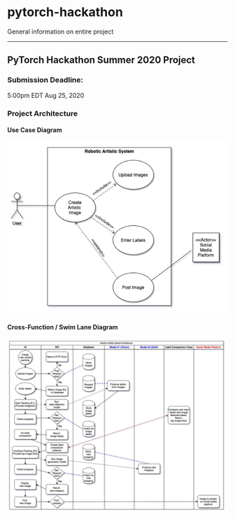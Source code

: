 # pytorch-hackathon
General information on entire project

---------------------------------------------------------------------------------------
## PyTorch Hackathon Summer 2020 Project


### Submission Deadline:
5:00pm EDT Aug 25, 2020

### Project Architecture

#### Use Case Diagram

![use case diagram](UML-diagrams/UseCaseDiagram-PytorchHackaton-Jul20_20.jpg)

#### Cross-Function / Swim Lane Diagram

![cross-function / swim lane diagram](UML-Diagrams/Cross-funtional_SwimlaneDiagram-PyTorchHackathon-Jul20_20.jpg)
